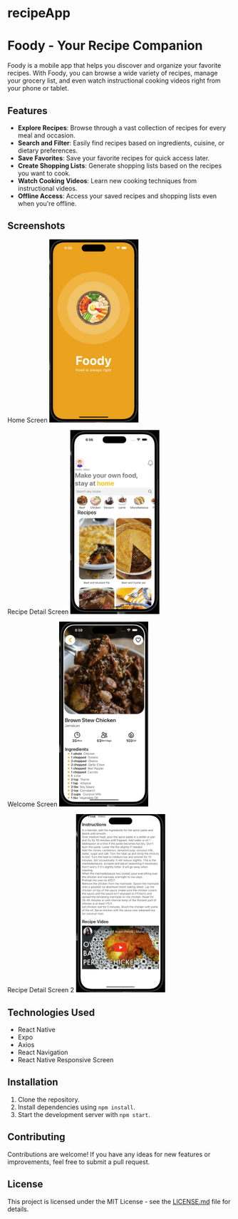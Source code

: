 # recipeApp
# Foody - Your Recipe Companion

Foody is a mobile app that helps you discover and organize your favorite recipes. With Foody, you can browse a wide variety of recipes, manage your grocery list, and even watch instructional cooking videos right from your phone or tablet.

## Features

- **Explore Recipes**: Browse through a vast collection of recipes for every meal and occasion.
- **Search and Filter**: Easily find recipes based on ingredients, cuisine, or dietary preferences.
- **Save Favorites**: Save your favorite recipes for quick access later.
- **Create Shopping Lists**: Generate shopping lists based on the recipes you want to cook.
- **Watch Cooking Videos**: Learn new cooking techniques from instructional videos.
- **Offline Access**: Access your saved recipes and shopping lists even when you're offline.

## Screenshots

Home Screen
<img src="assets/images/1.jpeg" alt="Home Screen" width="200" />

Recipe Detail Screen
<img src="assets/images/2.jpeg" alt="Recipe Detail Screen" width="200" />

Welcome Screen
<img src="assets/images/3.jpeg" alt="Welcome Screen" width="200" />

Recipe Detail Screen 2
<img src="assets/images/4.jpeg" alt="Recipe Detail Screen 2" width="200" />


## Technologies Used

- React Native
- Expo
- Axios
- React Navigation
- React Native Responsive Screen

## Installation

1. Clone the repository.
2. Install dependencies using `npm install`.
3. Start the development server with `npm start`.

## Contributing

Contributions are welcome! If you have any ideas for new features or improvements, feel free to submit a pull request.

## License

This project is licensed under the MIT License - see the [LICENSE.md](LICENSE.md) file for details.
